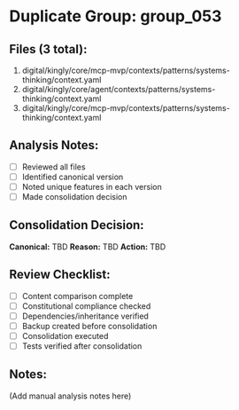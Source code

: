 # Duplicate Group: group_053

## Files (3 total):
1. digital/kingly/core/mcp-mvp/contexts/patterns/systems-thinking/context.yaml
2. digital/kingly/core/agent/contexts/patterns/systems-thinking/context.yaml
3. digital/kingly/core/mcp-mvp/contexts/patterns/systems-thinking/context.yaml

## Analysis Notes:
- [ ] Reviewed all files
- [ ] Identified canonical version
- [ ] Noted unique features in each version
- [ ] Made consolidation decision

## Consolidation Decision:
**Canonical:** TBD
**Reason:** TBD
**Action:** TBD

## Review Checklist:
- [ ] Content comparison complete
- [ ] Constitutional compliance checked
- [ ] Dependencies/inheritance verified
- [ ] Backup created before consolidation
- [ ] Consolidation executed
- [ ] Tests verified after consolidation

## Notes:
(Add manual analysis notes here)
